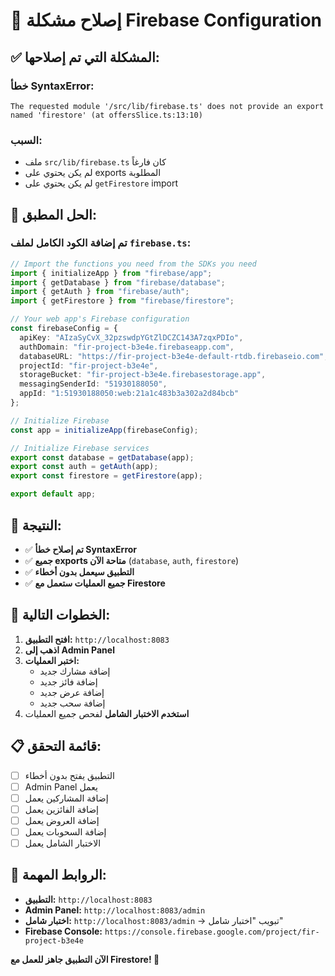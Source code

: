 # 🔧 إصلاح مشكلة Firebase Configuration

## ✅ **المشكلة التي تم إصلاحها:**

### **خطأ SyntaxError:**

```
The requested module '/src/lib/firebase.ts' does not provide an export named 'firestore' (at offersSlice.ts:13:10)
```

### **السبب:**

- ملف `src/lib/firebase.ts` كان فارغاً
- لم يكن يحتوي على exports المطلوبة
- لم يكن يحتوي على `getFirestore` import

## 🔧 **الحل المطبق:**

### **تم إضافة الكود الكامل لملف `firebase.ts`:**

```typescript
// Import the functions you need from the SDKs you need
import { initializeApp } from "firebase/app";
import { getDatabase } from "firebase/database";
import { getAuth } from "firebase/auth";
import { getFirestore } from "firebase/firestore";

// Your web app's Firebase configuration
const firebaseConfig = {
  apiKey: "AIzaSyCvX_32pzswdpYGtZlDCZC143A7zqxPDIo",
  authDomain: "fir-project-b3e4e.firebaseapp.com",
  databaseURL: "https://fir-project-b3e4e-default-rtdb.firebaseio.com",
  projectId: "fir-project-b3e4e",
  storageBucket: "fir-project-b3e4e.firebasestorage.app",
  messagingSenderId: "51930188050",
  appId: "1:51930188050:web:21a1c483b3a302a2d84bcb"
};

// Initialize Firebase
const app = initializeApp(firebaseConfig);

// Initialize Firebase services
export const database = getDatabase(app);
export const auth = getAuth(app);
export const firestore = getFirestore(app);

export default app;
```

## 🎯 **النتيجة:**

- ✅ **تم إصلاح خطأ SyntaxError**
- ✅ **جميع exports متاحة الآن** (`database`, `auth`, `firestore`)
- ✅ **التطبيق سيعمل بدون أخطاء**
- ✅ **جميع العمليات ستعمل مع Firestore**

## 🚀 **الخطوات التالية:**

1. **افتح التطبيق:** `http://localhost:8083`
2. **اذهب إلى Admin Panel**
3. **اختبر العمليات:**
   - إضافة مشارك جديد
   - إضافة فائز جديد
   - إضافة عرض جديد
   - إضافة سحب جديد
4. **استخدم الاختبار الشامل** لفحص جميع العمليات

## 📋 **قائمة التحقق:**

- [ ] التطبيق يفتح بدون أخطاء
- [ ] Admin Panel يعمل
- [ ] إضافة المشاركين يعمل
- [ ] إضافة الفائزين يعمل
- [ ] إضافة العروض يعمل
- [ ] إضافة السحوبات يعمل
- [ ] الاختبار الشامل يعمل

## 🔗 **الروابط المهمة:**

- **التطبيق:** `http://localhost:8083`
- **Admin Panel:** `http://localhost:8083/admin`
- **اختبار شامل:** `http://localhost:8083/admin` → تبويب "اختبار شامل"
- **Firebase Console:** `https://console.firebase.google.com/project/fir-project-b3e4e`

**الآن التطبيق جاهز للعمل مع Firestore! 🚀**

